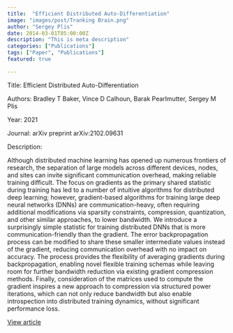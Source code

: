 ```yaml
---
title:  "Efficient Distributed Auto-Differentiation"
image: "images/post/Tranking Brain.png"
author: "Sergey Plis"
date: 2014-03-01T05:00:00Z
description: "This is meta description"
categories: ["Publications"]
tags: ["Paper", "Publications"]
featured: true

---
```

Title: Efficient Distributed Auto-Differentiation
  
Authors: Bradley T Baker, Vince D Calhoun, Barak Pearlmutter, Sergey M Plis
  
Year: 2021
  
Journal: arXiv preprint arXiv:2102.09631
  
Description:
  
Although distributed machine learning has opened up numerous frontiers of research, the separation of large models across different devices, nodes, and sites can invite significant communication overhead, making reliable training difficult. The focus on gradients as the primary shared statistic during training has led to a number of intuitive algorithms for distributed deep learning; however, gradient-based algorithms for training large deep neural networks (DNNs) are communication-heavy, often requiring additional modifications via sparsity constraints, compression, quantization, and other similar approaches, to lower bandwidth. We introduce a surprisingly simple statistic for training distributed DNNs that is more communication-friendly than the gradient. The error backpropagation process can be modified to share these smaller intermediate values instead of the gradient, reducing communication overhead with no impact on accuracy. The process provides the flexibility of averaging gradients during backpropagation, enabling novel flexible training schemas while leaving room for further bandwidth reduction via existing gradient compression methods. Finally, consideration of the matrices used to compute the gradient inspires a new approach to compression via structured power iterations, which can not only reduce bandwidth but also enable introspection into distributed training dynamics, without significant performance loss.

  
[View article](https://arxiv.org/abs/2102.09631)  
